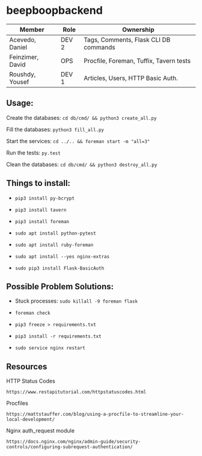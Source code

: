 # beepboopbackend

| Member           | Role  | Ownership                               |
|------------------|-------|-----------------------------------------|
| Acevedo, Daniel  | DEV 2 | Tags, Comments, Flask CLI DB commands   |
| Feinzimer, David | OPS   | Procfile, Foreman, Tuffix, Tavern tests |
| Roushdy, Yousef  | DEV 1 | Articles, Users, HTTP Basic Auth.       |



## Usage:

Create the databases: `cd db/cmd/ && python3 create_all.py`

Fill the databases: `python3 fill_all.py`

Start the services: `cd ../.. && foreman start -m "all=3"`

Run the tests: `py.test`

Clean the databases: `cd db/cmd/ && python3 destroy_all.py`



## Things to install:

- `pip3 install py-bcrypt`

- `pip3 install tavern`

- `pip3 install foreman`

- `sudo apt install python-pytest`

- `sudo apt install ruby-foreman`

- `sudo apt install --yes nginx-extras`

- `sudo pip3 install Flask-BasicAuth`



## Possible Problem Solutions:

- Stuck processes: `sudo killall -9 foreman flask`

- `foreman check`

- `pip3 freeze > requirements.txt`

- `pip3 install -r requirements.txt`

- `sudo service nginx restart`



## Resources

HTTP Status Codes

    https://www.restapitutorial.com/httpstatuscodes.html

Procfiles

    https://mattstauffer.com/blog/using-a-procfile-to-streamline-your-local-development/

Nginx auth_request module

    https://docs.nginx.com/nginx/admin-guide/security-controls/configuring-subrequest-authentication/
